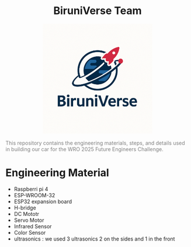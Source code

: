 <h1 align="center">BiruniVerse Team</h1>
<p align="center">
  <img src="logo.PNG" alt="BiruniVerse Logo" width="300"/>
</p><span style="color: grey;">This repository contains the engineering materials, steps, and details used in building our car for the WRO 2025 Future Engineers Challenge.</span>

# Engineering Material
- Raspberri pi 4
- ESP-WROOM-32
- ESP32 expansion board
- H-bridge
- DC Mototr
- Servo Motor
- Infrared Sensor
- Color Sensor
- ultrasonics : we used 3 ultrasonics 2 on the sides and 1 in the front
